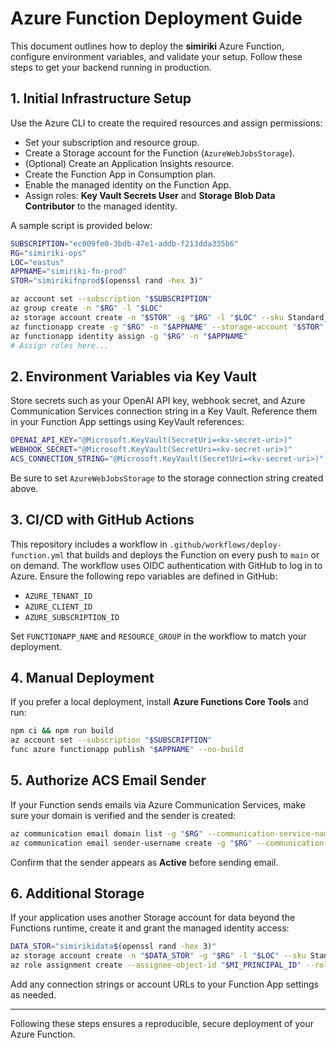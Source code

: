 # Azure Function Deployment Guide

This document outlines how to deploy the **simiriki** Azure Function, configure environment variables, and validate your setup. Follow these steps to get your backend running in production.

## 1. Initial Infrastructure Setup

Use the Azure CLI to create the required resources and assign permissions:

- Set your subscription and resource group.
- Create a Storage account for the Function (`AzureWebJobsStorage`).
- (Optional) Create an Application Insights resource.
- Create the Function App in Consumption plan.
- Enable the managed identity on the Function App.
- Assign roles: **Key Vault Secrets User** and **Storage Blob Data Contributor** to the managed identity.

A sample script is provided below:

```bash
SUBSCRIPTION="ec009fe0-3bdb-47e1-addb-f213dda335b6"
RG="simiriki-ops"
LOC="eastus"
APPNAME="simiriki-fn-prod"
STOR="simirikifnprod$(openssl rand -hex 3)"

az account set --subscription "$SUBSCRIPTION"
az group create -n "$RG" -l "$LOC"
az storage account create -n "$STOR" -g "$RG" -l "$LOC" --sku Standard_LRS --kind StorageV2
az functionapp create -g "$RG" -n "$APPNAME" --storage-account "$STOR" --consumption-plan-location "$LOC"
az functionapp identity assign -g "$RG" -n "$APPNAME"
# Assign roles here...
```

## 2. Environment Variables via Key Vault

Store secrets such as your OpenAI API key, webhook secret, and Azure Communication Services connection string in a Key Vault. Reference them in your Function App settings using KeyVault references:

```bash
OPENAI_API_KEY="@Microsoft.KeyVault(SecretUri=<kv-secret-uri>)"
WEBHOOK_SECRET="@Microsoft.KeyVault(SecretUri=<kv-secret-uri>)"
ACS_CONNECTION_STRING="@Microsoft.KeyVault(SecretUri=<kv-secret-uri>)"
```

Be sure to set `AzureWebJobsStorage` to the storage connection string created above.

## 3. CI/CD with GitHub Actions

This repository includes a workflow in `.github/workflows/deploy-function.yml` that builds and deploys the Function on every push to `main` or on demand. The workflow uses OIDC authentication with GitHub to log in to Azure. Ensure the following repo variables are defined in GitHub:

- `AZURE_TENANT_ID`
- `AZURE_CLIENT_ID`
- `AZURE_SUBSCRIPTION_ID`

Set `FUNCTIONAPP_NAME` and `RESOURCE_GROUP` in the workflow to match your deployment.

## 4. Manual Deployment

If you prefer a local deployment, install **Azure Functions Core Tools** and run:

```bash
npm ci && npm run build
az account set --subscription "$SUBSCRIPTION"
func azure functionapp publish "$APPNAME" --no-build
```

## 5. Authorize ACS Email Sender

If your Function sends emails via Azure Communication Services, make sure your domain is verified and the sender is created:

```bash
az communication email domain list -g "$RG" --communication-service-name "$ACS_NAME"
az communication email sender-username create -g "$RG" --communication-service-name "$ACS_NAME" --domain "<verified-domain>" --username "contacto"
```

Confirm that the sender appears as **Active** before sending email.

## 6. Additional Storage

If your application uses another Storage account for data beyond the Functions runtime, create it and grant the managed identity access:

```bash
DATA_STOR="simirikidata$(openssl rand -hex 3)"
az storage account create -n "$DATA_STOR" -g "$RG" -l "$LOC" --sku Standard_LRS --kind StorageV2
az role assignment create --assignee-object-id "$MI_PRINCIPAL_ID" --role "Storage Blob Data Contributor" --scope $(az storage account show -n "$DATA_STOR" -g "$RG" --query id -o tsv)
```

Add any connection strings or account URLs to your Function App settings as needed.

---

Following these steps ensures a reproducible, secure deployment of your Azure Function.

